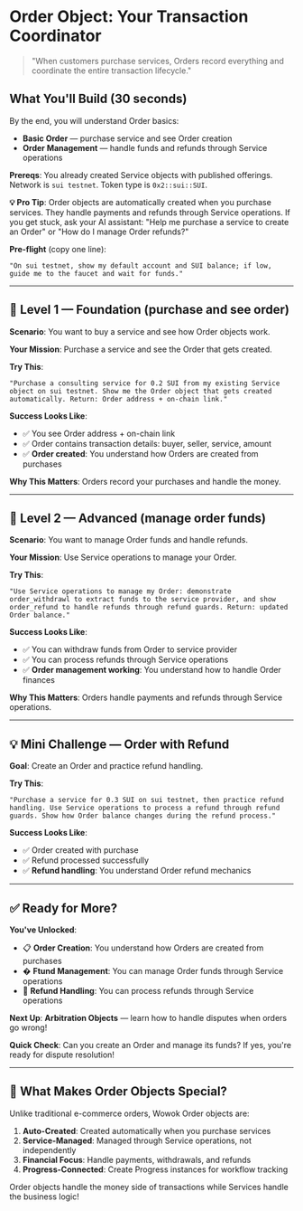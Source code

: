 # Order Object: Your Transaction Coordinator

> "When customers purchase services, Orders record everything and coordinate the entire transaction lifecycle."

## What You'll Build (30 seconds)

By the end, you will understand Order basics:

- **Basic Order** — purchase service and see Order creation
- **Order Management** — handle funds and refunds through Service operations

**Prereqs**: You already created Service objects with published offerings. Network is `sui testnet`. Token type is `0x2::sui::SUI`.

**💡 Pro Tip**: Order objects are automatically created when you purchase services. They handle payments and refunds through Service operations. If you get stuck, ask your AI assistant: "Help me purchase a service to create an Order" or "How do I manage Order refunds?"

**Pre-flight** (copy one line):

```
"On sui testnet, show my default account and SUI balance; if low, guide me to the faucet and wait for funds."
```

---

## 🎯 Level 1 — Foundation (purchase and see order)

**Scenario**: You want to buy a service and see how Order objects work.

**Your Mission**: Purchase a service and see the Order that gets created.

**Try This**:

```
"Purchase a consulting service for 0.2 SUI from my existing Service object on sui testnet. Show me the Order object that gets created automatically. Return: Order address + on-chain link."
```

**Success Looks Like**:

- ✅ You see Order address + on-chain link
- ✅ Order contains transaction details: buyer, seller, service, amount
- ✅ **Order created**: You understand how Orders are created from purchases

**Why This Matters**: Orders record your purchases and handle the money.

---

## 🎯 Level 2 — Advanced (manage order funds)

**Scenario**: You want to manage Order funds and handle refunds.

**Your Mission**: Use Service operations to manage your Order.

**Try This**:

```
"Use Service operations to manage my Order: demonstrate order_withdrawl to extract funds to the service provider, and show order_refund to handle refunds through refund guards. Return: updated Order balance."
```

**Success Looks Like**:

- ✅ You can withdraw funds from Order to service provider
- ✅ You can process refunds through Service operations
- ✅ **Order management working**: You understand how to handle Order finances

**Why This Matters**: Orders handle payments and refunds through Service operations.

---

## 💡 Mini Challenge — Order with Refund

**Goal**: Create an Order and practice refund handling.

**Try This**:

```
"Purchase a service for 0.3 SUI on sui testnet, then practice refund handling. Use Service operations to process a refund through refund guards. Show how Order balance changes during the refund process."
```

**Success Looks Like**:

- ✅ Order created with purchase
- ✅ Refund processed successfully
- ✅ **Refund handling**: You understand Order refund mechanics

---

## ✅ Ready for More?

**You've Unlocked**:

- 📋 **Order Creation**: You understand how Orders are created from purchases
- � **Ftund Management**: You can manage Order funds through Service operations
- 🔄 **Refund Handling**: You can process refunds through Service operations

**Next Up**: **Arbitration Objects** — learn how to handle disputes when orders go wrong!

**Quick Check**: Can you create an Order and manage its funds? If yes, you're ready for dispute resolution!

---

## 🌟 What Makes Order Objects Special?

Unlike traditional e-commerce orders, Wowok Order objects are:

1. **Auto-Created**: Created automatically when you purchase services
2. **Service-Managed**: Managed through Service operations, not independently
3. **Financial Focus**: Handle payments, withdrawals, and refunds
4. **Progress-Connected**: Create Progress instances for workflow tracking

Order objects handle the money side of transactions while Services handle the business logic!
